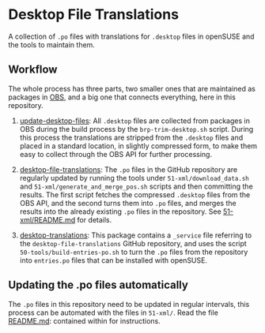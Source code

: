 # Desktop File Translations

  A collection of `.po` files with translations for `.desktop` files in openSUSE
  and the tools to maintain them.

## Workflow

  The whole process has three parts, two smaller ones that are maintained
  as packages in [OBS](https://build.opensuse.org/), and a big one that connects
  everything, here in this repository.

  1. [update-desktop-files](https://build.opensuse.org/package/show/openSUSE:Factory/update-desktop-files):
     All `.desktop` files are collected from packages in OBS during the build
     process by the `brp-trim-desktop.sh` script. During this process the
     translations are stripped from the `.desktop` files and placed in a
     standard location, in slightly compressed form, to make them easy to
     collect through the OBS API for further processing.

  2. [desktop-file-translations](https://github.com/openSUSE/desktop-file-translations):
     The `.po` files in the GitHub repository are regularly updated by running
     the tools under `51-xml/download_data.sh` and `51-xml/generate_and_merge_pos.sh`
     scripts and then committing the results. The first script fetches the
     compressed `.desktop` files from the OBS API, and the second turns them
     into `.po` files, and merges the results into the already existing `.po`
     files in the repository.
     See [51-xml/README.md](https://github.com/openSUSE/desktop-file-translations/blob/master/51-xml/README.md) for details.

  3. [desktop-translations](https://build.opensuse.org/package/show/X11:common:Factory/desktop-translations):
     This package contains a `_service` file referring to the
     `desktop-file-translations` GitHub repository, and uses the script
     `50-tools/build-entries-po.sh` to turn the `.po` files from the repository
     into `entries.po` files that can be installed with openSUSE.

## Updating the .po files automatically

The `.po` files in this repository need to be updated in regular intervals, this
process can be automated with the files in `51-xml/`. Read the file [README.md](https://github.com/openSUSE/desktop-file-translations/blob/master/51-xml/README.md):
contained within for instructions.
